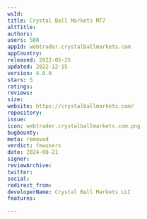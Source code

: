 ```yaml
---
wsId: 
title: Crystal Ball Markets MT7
altTitle: 
authors: 
users: 500
appId: webtrader.crystalballmarkets.com
appCountry: 
released: 2022-05-25
updated: 2022-12-15
version: 4.0.0
stars: 5
ratings: 
reviews: 
size: 
website: https://crystalballmarkets.com/
repository: 
issue: 
icon: webtrader.crystalballmarkets.com.png
bugbounty: 
meta: removed
verdict: fewusers
date: 2024-08-21
signer: 
reviewArchive: 
twitter: 
social: 
redirect_from: 
developerName: Crystal Ball Markets LLC
features: 

---
```


